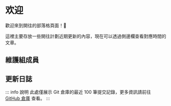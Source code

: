 <script setup>
import Maintainers from '../../.vitepress/theme/components/Maintainers.vue'
import Changelog from '../../.vitepress/theme/components/Changelog.vue'
</script>
# 欢迎

歡迎來到開往的部落格頁面！:tada:

這裡主要存放一些開往計劃近期更新的內容，現在可以透過側邊欄查看對應時間的文章。

<!--在翻译时请翻译下方具名插槽 template 内的文字-->
## 維護組成員

<Maintainers>
<template #active>
最近活躍的維護者
</template>
<template #inactive>
其他維護者
</template>
</Maintainers>

## 更新日誌

::: info 說明
此處僅展示 Git 倉庫的最近 100 筆提交記錄，更多資訊請前往 [GitHub 倉庫](https://github.com/travellings-link/travellings) 查看。
:::

<Changelog>
<template #date>
時間
</template>
<template #message>
更新內容
</template>
<template #author>
提交者
</template>
<template #loading>
正在從 GitHub 取得數據...
</template>
<template #more>
前往 GitHub 查看更多
</template>
</Changelog>
